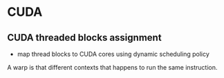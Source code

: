 # CUDA
## CUDA threaded blocks assignment
* map thread blocks to CUDA cores using dynamic scheduling policy

A warp is that different contexts that happens to run the same instruction.